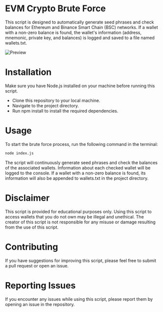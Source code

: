 # EVM Crypto Brute Force
This script is designed to automatically generate seed phrases and check balances for Ethereum and Binance Smart Chain (BSC) networks. If a wallet with a non-zero balance is found, the wallet's information (address, mnemonic, private key, and balances) is logged and saved to a file named wallets.txt.

![Preview](https://github.com/cdw1p/evm-crypto-bruteforce/blob/main/preview.png?raw=true)

# Installation
Make sure you have Node.js installed on your machine before running this script.
- Clone this repository to your local machine.
- Navigate to the project directory.
- Run npm install to install the required dependencies.

# Usage
To start the brute force process, run the following command in the terminal:
```bash
node index.js
```

The script will continuously generate seed phrases and check the balances of the associated wallets. Information about each checked wallet will be logged to the console.
If a wallet with a non-zero balance is found, its information will also be appended to wallets.txt in the project directory.

# Disclaimer
This script is provided for educational purposes only. Using this script to access wallets that you do not own may be illegal and unethical. The creator of this script is not responsible for any misuse or damage resulting from the use of this script.

# Contributing
If you have suggestions for improving this script, please feel free to submit a pull request or open an issue.

# Reporting Issues
If you encounter any issues while using this script, please report them by opening an issue in the repository.
